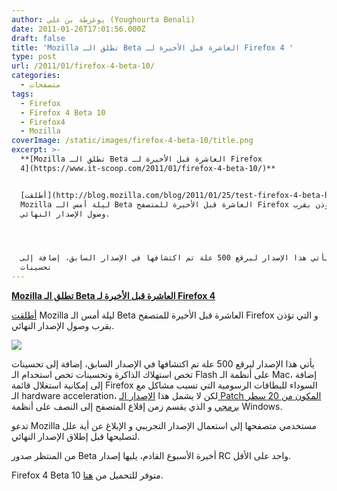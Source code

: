 ```yaml
---
author: يوغرطة بن علي (Youghourta Benali)
date: 2011-01-26T17:01:56.000Z
draft: false
title: 'Mozilla تطلق الـ Beta العاشرة قبل الأخيرة لـ Firefox 4 '
type: post
url: /2011/01/firefox-4-beta-10/
categories:
  - متصفحات
tags:
  - Firefox
  - Firefox 4 Beta 10
  - Firefox4
  - Mozilla
coverImage: /static/images/firefox-4-beta-10/title.png
excerpt: >-
  **[Mozilla تطلق الـ Beta العاشرة قبل الأخيرة لـ Firefox
  4](https://www.it-scoop.com/2011/01/firefox-4-beta-10/)**


  [أطلقت](http://blog.mozilla.com/blog/2011/01/25/test-firefox-4-beta-help-us-make-it-better/)
  Mozilla ليلة أمس الـ Beta العاشرة قبل الأخيرة للمتصفح Firefox و التي تؤذن بقرب
  وصول الإصدار النهائي.




  يأتي هذا الإصدار ليرقع 500 علة تم اكتشافها في الإصدار السابق، إضافة إلى
  تحسينات
---
```

**[Mozilla تطلق الـ Beta العاشرة قبل الأخيرة لـ Firefox 4](https://www.it-scoop.com/2011/01/firefox-4-beta-10/)**

[أطلقت](http://blog.mozilla.com/blog/2011/01/25/test-firefox-4-beta-help-us-make-it-better/) Mozilla ليلة أمس الـ Beta العاشرة قبل الأخيرة للمتصفح Firefox و التي تؤذن بقرب وصول الإصدار النهائي.

![](/static/images/firefox-4-beta-10/title.png)

يأتي هذا الإصدار ليرقع 500 علة تم اكتشافها في الإصدار السابق، إضافة إلى تحسينات تخص استهلاك الذاكرة وتحسينات تخص استخدام الـ Flash على أنظمة الـ Mac، إضافة إلى إمكانية استغلال قائمة Firefox السوداء للبطاقات الرسومية التي تسبب مشاكل مع الـ hardware acceleration، لكن لا يشمل هذا [الإصدار الـ Patch المكون من 20 سطر برمجي](https://www.it-scoop.com/2011/01/20-line-code-speed-up-firefox-windows/) و الذي يقسم زمن إقلاع المتصفح إلى النصف على أنظمة Windows.

تدعو Mozilla مستخدمي متصفحها إلى استعمال الإصدار التجريبي و الإبلاغ عن أية علل لتصليحها قبل إطلاق الإصدار النهائي.

من المنتظر صدور Beta أخيرة الأسبوع القادم، يليها إصدار RC واحد على الأقل.

Firefox 4 Beta 10 متوفر للتحميل من [هنا](https://www.mozilla.com/en-US/firefox/4.0b10/releasenotes/).
